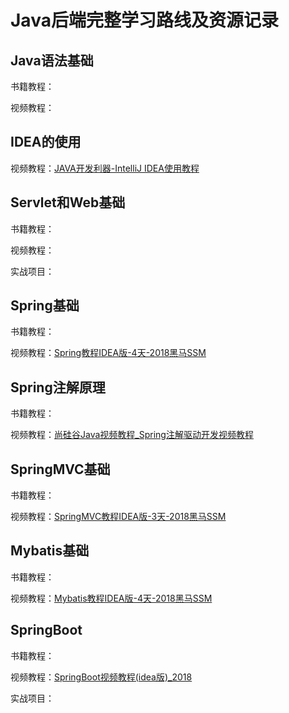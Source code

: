 # Java后端完整学习路线及资源记录

## Java语法基础

书籍教程：

视频教程：

## IDEA的使用

视频教程：[JAVA开发利器-IntelliJ IDEA使用教程](https://www.bilibili.com/video/av28686108)

## Servlet和Web基础

书籍教程：

视频教程：

实战项目：

## Spring基础

书籍教程：

视频教程：[Spring教程IDEA版-4天-2018黑马SSM](https://www.bilibili.com/video/av47952931)

## Spring注解原理

书籍教程：

视频教程：[尚硅谷Java视频教程_Spring注解驱动开发视频教程](https://www.bilibili.com/video/av36315482)

## SpringMVC基础

书籍教程：

视频教程：[SpringMVC教程IDEA版-3天-2018黑马SSM](https://www.bilibili.com/video/av47953244)

## Mybatis基础

书籍教程：

视频教程：[Mybatis教程IDEA版-4天-2018黑马SSM](https://www.bilibili.com/video/av47952553)

## SpringBoot

书籍教程：

视频教程：[SpringBoot视频教程(idea版)_2018](https://www.bilibili.com/video/av38657363)

实战项目：